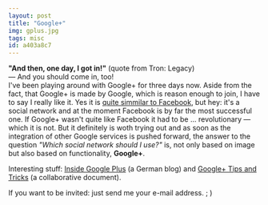 ```yaml
---
layout: post
title: "Google+"
img: gplus.jpg
tags: misc
id: a403a8c7
---
```


**"And then, one day, I got in!"** (quote from Tron: Legacy)  
— And you should come in, too!  
I've been playing around with Google+ for three days now. Aside from the fact, that Google+ is made by Google, which is reason enough to join, I have to say I really like it. Yes it is [quite simmilar to Facebook](http://xkcd.com/918), but hey: it's a social network and at the moment Facebook is by far the most successful one. If Google+ wasn't quite like Facebook it had to be ... revolutionary — which it is not. But it definitely is woth trying out and as soon as the integration of other Google services is pushed forward, the answer to the question *"Which social network should I use?"* is, not only based on image but also based on functionality, **Google+**.

Interesting stuff: [Inside Google Plus](http://insidegoogleplus.de) (a German blog) and [Google+ Tips and Tricks](https://docs.google.com/document/d/1cUjZ_7rlAmKRDVB6GXId73h_eUdXGKdjtSff0svbaz0/preview?hl=de&pli=1&sle=true) (a collaborative document).

If you want to be invited: just send me your e-mail address. ; )